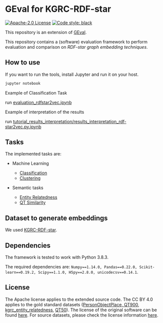 # GEval for KGRC-RDF-star
[![Apache-2.0 License](https://img.shields.io/github/license/mariaangelapellegrino/Evaluation-Framework)](https://github.com/mariaangelapellegrino/Evaluation-Framework/blob/master/LICENSE)
[![Code style: black](https://img.shields.io/badge/code%20style-black-000000.svg)](https://github.com/psf/black)

This repository is an extension of [GEval](https://github.com/mariaangelapellegrino/Evaluation-Framework). 

This repository contains a (software) evaluation framework to perform evaluation and comparison on *RDF-star graph embedding techniques*. 

## How to use

If you want to run the tools, install Jupyter and run it on your host.

```bash
jupyter notebook
```

Example of Classification Task

run [evaluation_rdfstar2vec.ipynb](evaluation_rdfstar2vec.ipynb)

Example of interpretation of the results

run [tutorial_results_interpretation/results_interpretation_rdf-star2vec.py.ipynb](tutorial_results_interpretation/results_interpretation_rdf-star2vec.py.ipynb)


## Tasks 
The implemented tasks are:

- Machine Learning 
	* [Classification](./doc/Classification.md) 
	* [Clustering](./doc/Clustering.md)

- Semantic tasks 
	* [Entity Relatedness](./doc/EntityRelatedness.md) 
	* [QT Similarity](./doc/DocumentSimilarity.md) 

<!--    
Each task follows the same workflow:
1.  the task manager asks data manager to merge each gold standard dataset and the input file and keeps track of both the retrieved vectors and the **missing entities**,  i.e.,  entities  required  by  the  gold  standard  dataset,  but  absent  in the input file;
2.  a model for each configuration is instantiated and trained;
3.  the missing entities are managed: it is up to the task to decide if they should affect the final result or they can be simply ignored;
4.  the scores are calculated and stored.

You can separately analyze each task by following its link. You will find details related to the used gold standard datasets, the configuration of the model(s), and the computed evaluation metrics.

## Framework details
### Parameters

|       Parameter      |                     Default                    |                                                      Options                                                      | Mandatory |       Used\_by      |
|:--------------------:|:----------------------------------------------:|:-----------------------------------------------------------------------------------------------------------------:|:---------:|:-------------------:|
|     vector\_file    |                        -                       |                                                  vector file path                                                 |     <ul><li>- [x] </li></ul>    |         all         |
| vector\_file\_format |                       TXT                      |                                                     TXT, HDF5                                                     |           |    data\_manager    |
|     vector\_size     |                       200                      |                                                   numeric value                                                   |           |    data\_manager    |
|         tasks        |                      \_all                     |                                       Class, Reg, Clu, EntRel, DocSim, SemAn                                      |           | evaluation\_manager |
|       parallel       |                      False                     |                                                      boolean                                                      |           | evaluation\_manager |
|    debugging\_mode   |                      False                     |                                                      boolean                                                      |           |          *          |
|  similarity\_metric  |                     cosine                     | [Sklearn affinity metrics](https://scikit-learn.org/stable/modules/classes.html\#module-sklearn.metrics.pairwise) |           |     Clu, DocSim     |
|   analogy\_function  | None (to use the _default\_analogy\_function_) |                                                handler to function                                                |           |  semantic\_analogy  |
|        top\_k        |                        2                       |                                                   numeric value                                                   |           |        SemAn        |
|     compare\_with    |                      \_all                     |                                                  list of run IDs                                                  |           | evaluation\_manager |

### Vector file format
The input file can be provided either as a plain text (also called **TXT**) file or as a [**HDF5**](https://www.hdfgroup.org/solutions/hdf5/).

The **TXT** file must be a white-space separated value file with a line for each embedded entity. Each row must contain the IRI of the embedded entity - without angular brackets - and its vector representation. 


<!--The **HDF5** vectors file must be an H5 file with a single `group` called `Vectors`. 
In this group, there must be a `dataset` for each entity with the `base32 encoding` of the entity name as the dataset name and the embedded vector as its value.-->

<!--
### Running details

The evaluation framework can be run from the command line. Users can customize the evaluation settings by: 
1) specifying parameters on the command line (useful when only a few settings must be specified and the user desires to use the default value for most of the parameters);
2) organizing them in an XML file (especially useful when there is the need to define most of the parameters); 
3) passing them to a function that starts the evaluation. 

In the **example** folder of the project on GitHub, there are examples for the different ways to provide the parameters.

To execute one of them you can move the desired *main* file at the top level of the project and then run it.

**Note**: The tasks can be executed sequentially or in parallel. If the code raises MemoryError it means that the tasks need more memory than the one available. In that case, run all the tasks sequentially.

### Results storage

For each task and each file used as a gold standard, the framework will create 
1) an output file that contains a reference to the file used as a gold standard and all the information related to evaluation metric(s) provided by each task, 
2) a file containing all the **missing** entities, 
3) a log file reporting extra information, occurred problems, and execution time, 
4) information related to the comparison with previous runs. 
In particular, about the comparison, it reports the values effectively considered in the comparison and the ranking of the current run upon the other ones. The results of each run are stored in the directory _results/result\_<starting time of the execution>_ generated by the evaluation manager in the local path.
    
In **Evaluation-Framework/tutorial_results_interpretation** folder you can find some tutorials to interpret results.

-->

## Dataset to generate embeddings
	
We used [KGRC-RDF-star](https://github.com/aistairc/KGRC-RDF-star).
 
	
## Dependencies
The framework is tested to work with Python 3.8.3.

The required dependencies are: `Numpy==1.14.0, Pandas==0.22.0, Scikit-learn==0.19.2, Scipy==1.1.0, H5py==2.8.0, unicodecsv==0.14.1`.

## License
The Apache license applies to the extended source code. The CC BY 4.0 applies to the gold standard datasets ([PersonObjectPlace, QT900](evaluation_framework/Classification/data/README.md), [kgrc_entity_relatedness](evaluation_framework/EntityRelatedness/data/README.md), [QT50](evaluation_framework/DocumentSimilarity/data/README.md)). The license of the original software can be found [here](https://github.com/mariaangelapellegrino/Evaluation-Framework). For source datasets, please check the license information [here](https://github.com/aistairc/KGRC-RDF-star#license).